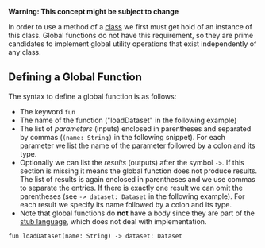 **Warning: This concept might be subject to change**

In order to use a method of a [class](./Stub-Language-Classes.md) we first must get hold of an instance of this class. Global functions do not have this requirement, so they are prime candidates to implement global utility operations that exist independently of any class.

## Defining a Global Function

The syntax to define a global function is as follows:
* The keyword `fun`
* The name of the function ("loadDataset" in the following example)
* The list of _parameters_ (inputs) enclosed in parentheses and separated by commas (`(name: String)` in the following snippet). For each parameter we list the name of the parameter followed by a colon and its type.
* Optionally we can list the _results_ (outputs) after the symbol `->`. If this section is missing it means the global function does not produce results. The list of results is again enclosed in parentheses and we use commas to separate the entries. If there is exactly one result we can omit the parentheses (see `-> dataset: Dataset` in the following example). For each result we specify its name followed by a colon and its type.
* Note that global functions do **not** have a body since they are part of the [stub language](./Stub-Language.md), which does not deal with implementation.

```
fun loadDataset(name: String) -> dataset: Dataset
```
